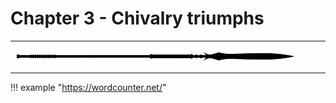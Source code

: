 # Chapter 3 - Chivalry triumphs















* * *

![divider](../../../assets/divider.png)

* * *

!!! example "https://wordcounter.net/"
